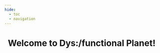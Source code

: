 ```yaml
---
hide:
  - toc
  - navigation
---
```

 
<center> <h1>Welcome to Dys:/functional Planet!</h1> </center>
